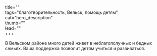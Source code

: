 title=""  
tags="благотворительность, Вельск, помощь детям"  
cat="hero_description"  
thumb=""  
lead=""  
+++

В Вельском районе много детей живет в неблагополучных и бедных семьях. Ваша поддержка позволит детям учиться и развиваться. 
